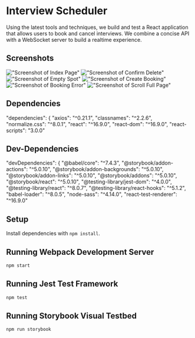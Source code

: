 # Interview Scheduler

Using the latest tools and techniques, we build and test a React application that allows users to book and cancel interviews. We combine a concise API with a WebSocket server to build a realtime experience.

## Screenshots

!["Screenshot of Index Page"](https://github.com/Happacode/scheduler/blob/master/docs/Scheduler-Index-page.png?raw=true)
!["Screenshot of Confirm Delete"](https://github.com/Happacode/scheduler/blob/master/docs/Scheduler-Confirm-Delete.png?raw=true)
!["Screenshot of Empty Spot"](https://github.com/Happacode/scheduler/blob/master/docs/Scheduler-Empty-Spot.png?raw=true)
!["Screenshot of Create Booking"](https://github.com/Happacode/scheduler/blob/master/docs/Scheduler-Create-Appointment.png?raw=true)
!["Screenshot of Booking Error"](https://github.com/Happacode/scheduler/blob/master/docs/Scheduler-Booking-Error.png?raw=true)
!["Screenshot of Scroll Full Page"](https://github.com/Happacode/scheduler/blob/master/docs/Scheduler-Scroll-page.png?raw=true)

## Dependencies

"dependencies": {
    "axios": "^0.21.1",
    "classnames": "^2.2.6",
    "normalize.css": "^8.0.1",
    "react": "^16.9.0",
    "react-dom": "^16.9.0",
    "react-scripts": "3.0.0"

## Dev-Dependencies

"devDependencies": {
    "@babel/core": "^7.4.3",
    "@storybook/addon-actions": "^5.0.10",
    "@storybook/addon-backgrounds": "^5.0.10",
    "@storybook/addon-links": "^5.0.10",
    "@storybook/addons": "^5.0.10",
    "@storybook/react": "^5.0.10",
    "@testing-library/jest-dom": "^4.0.0",
    "@testing-library/react": "^8.0.7",
    "@testing-library/react-hooks": "^5.1.2",
    "babel-loader": "^8.0.5",
    "node-sass": "^4.14.0",
    "react-test-renderer": "^16.9.0"

## Setup

Install dependencies with `npm install`.

## Running Webpack Development Server

```sh
npm start
```

## Running Jest Test Framework

```sh
npm test
```

## Running Storybook Visual Testbed

```sh
npm run storybook
```
